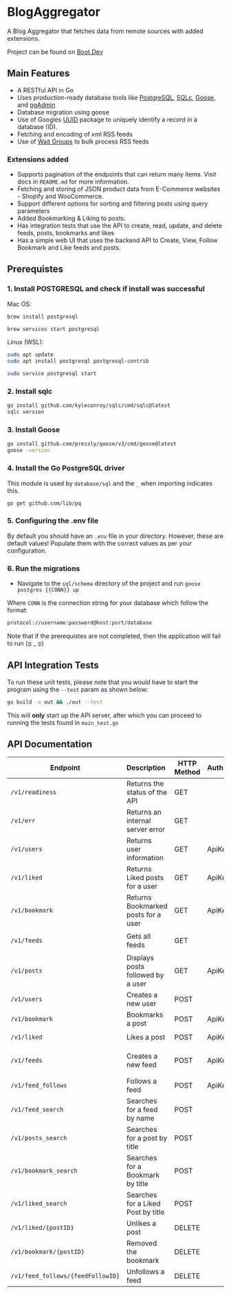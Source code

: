 # BlogAggregator

A Blog Aggregator that fetches data from remote sources with added extensions.

Project can be found on [Boot.Dev](https://boot.dev)

## Main Features

- A RESTful API in Go
- Uses production-ready database tools like [PostgreSQL](https://www.postgresql.org), [SQLc](https://sqlc.dev), [Goose](https://github.com/pressly/goose), and [pgAdmin](https://www.pgadmin.org)
- Database migration using goose
- Use of Googles [UUID](https://pkg.go.dev/github.com/google/uuid) package to uniquely identify a record in a database (ID).
- Fetching and encoding of xml RSS feeds
- Use of [Wait Groups](https://pkg.go.dev/sync#WaitGroup) to bulk process RSS feeds

### Extensions added

- Supports pagination of the endpoints that can return many items. Visit docs in `README.md` for more information.
- Fetching and storing of JSON product data from E-Commerce websites - Shopify and WooCommerce.
- Support different options for sorting and filtering posts using query parameters
- Added Bookmarking & Liking to posts.
- Has integration tests that use the API to create, read, update, and delete feeds, posts, bookmarks and likes
- Has a simple web UI that uses the backend API to Create, View, Follow Bookmark and Like feeds and posts.

## Prerequistes

### 1. Install POSTGRESQL and check if install was successful

Mac OS:

```bash
brew install postgresql

brew services start postgresql
```

Linux (WSL):

```bash
sudo apt update
sudo apt install postgresql postgresql-contrib

sudo service postgresql start
```

### 2. Install sqlc

```bash
go install github.com/kyleconroy/sqlc/cmd/sqlc@latest
sqlc version
```

### 3. Install Goose

```bash
go install github.com/pressly/goose/v3/cmd/goose@latest
goose -version
```

### 4. Install the Go PostgreSQL driver

This module is used by `database/sql` and the `_` when importing indicates this.

```bash
go get github.com/lib/pq
```

### 5. Configuring the .env file

By default you should have an `.env` file in your directory. However, these are default values!
Populate them with the correct values as per your configuration.

### 6. Run the migrations

- Navigate to the `sql/schema` directory of the project and run `goose postgres {{CONN}} up`

Where `CONN` is the connection string for your database which follow the format:

```bash
protocol://username:password@host:port/database
```

Note that if the prerequistes are not completed, then the application will fail to run (ಥ \_ ಥ)

## API Integration Tests

To run these unit tests, please note that you would have to start the program using the `--test` param as shown below:

```bash
go build -o out && ./out --test
```

This will **only** start up the API server, after which you can proceed to running the tests found in `main_test.go`

## API Documentation

| Endpoint                          | Description                         | HTTP Method | Authorization | Params                         | Format                                       |
| --------------------------------- | :---------------------------------- | ----------- | ------------- | ------------------------------ | -------------------------------------------- |
| `/v1/readiness`                   | Returns the status of the API       | GET         |               |                                |                                              |
| `/v1/err`                         | Returns an internal server error    | GET         |               |                                |                                              |
| `/v1/users`                       | Returns user information            | GET         | ApiKey {key}  |                                |                                              |
| `/v1/liked`                       | Returns Liked posts for a user      | GET         | ApiKey {key}  | `page={pageNum}&sort={method}` |                                              |
| `/v1/bookmark`                    | Returns Bookmarked posts for a user | GET         | ApiKey {key}  | `page={pageNum}&sort={method}` |                                              |
| `/v1/feeds`                       | Gets all feeds                      | GET         |               | `page={pageNum}&sort={method}` | `json{"name": "UserName"}`                   |
| `/v1/posts`                       | Displays posts followed by a user   | GET         | ApiKey {key}  | `page={pageNum}&sort={method}` |                                              |
| `/v1/users`                       | Creates a new user                  | POST        |               |                                | `json{"name": "UserName"}`                   |
| `/v1/bookmark`                    | Bookmarks a post                    | POST        | ApiKey {key}  |                                | `json{"post_id": "PostID"}`                  |
| `/v1/liked`                       | Likes a post                        | POST        | ApiKey {key}  |                                | `json{"post_id": "PostID"}`                  |
| `/v1/feeds`                       | Creates a new feed                  | POST        | ApiKey {key}  |                                | `json{"name": "FeedName", "url": "FeedURL"}` |
| `/v1/feed_follows`                | Follows a feed                      | POST        | ApiKey {key}  |                                | `json{"feed_id": "FeedID"}`                  |
| `/v1/feed_search`                 | Searches for a feed by name         | POST        |               | `q={FeedName}`                 |                                              |
| `/v1/posts_search`                | Searches for a post by title        | POST        |               | `q={PostTitle}`                |                                              |
| `/v1/bookmark_search`             | Searches for a Bookmark by title    | POST        |               | `q={PostTitle}`                |                                              |
| `/v1/liked_search`                | Searches for a Liked Post by title  | POST        |               | `q={PostTitle}`                |                                              |
| `/v1/liked/{postID}`              | Unlikes a post                      | DELETE      |               |                                |                                              |
| `/v1/bookmark/{postID}`           | Removed the bookmark                | DELETE      |               |                                |                                              |
| `/v1/feed_follows/{feedFollowID}` | Unfollows a feed                    | DELETE      |               |                                |                                              |
